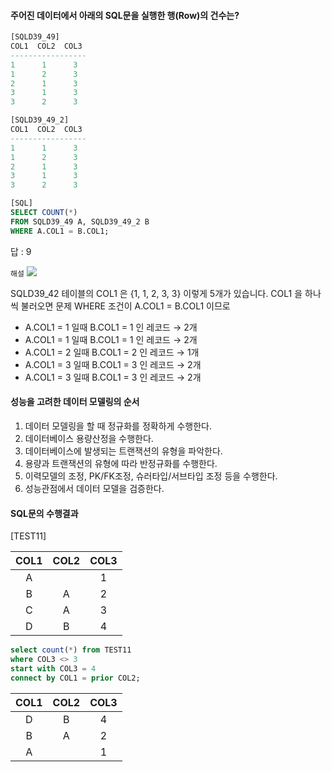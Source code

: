 #### 주어진 데이터에서 아래의 SQL문을 실행한 행(Row)의 건수는?

``` sql
[SQLD39_49]
COL1  COL2  COL3
-----------------
1      1      3
1      2      3     
2      1      3
3      1      3
3      2      3

[SQLD39_49_2]
COL1  COL2  COL3
-----------------
1      1      3
1      2      3     
2      1      3
3      1      3
3      2      3

[SQL]
SELECT COUNT(*)
FROM SQLD39_49 A, SQLD39_49_2 B
WHERE A.COL1 = B.COL1;
```
답 : 9

`해설`
![](https://img1.daumcdn.net/thumb/R1280x0/?scode=mtistory2&fname=https%3A%2F%2Fblog.kakaocdn.net%2Fdn%2FurXoh%2Fbtr0JN6VQ2Q%2FkKnK1gbpiI9LHFWgxjKvTK%2Fimg.png)

SQLD39_42 테이블의 COL1 은 {1, 1, 2, 3, 3} 이렇게 5개가 있습니다.
COL1 을 하나씩 불러오면
문제 WHERE 조건이 A.COL1 = B.COL1 이므로
- A.COL1 = 1 일때 B.COL1 = 1 인 레코드 → 2개
- A.COL1 = 1 일때 B.COL1 = 1 인 레코드 → 2개
- A.COL1 = 2 일때 B.COL1 = 2 인 레코드 → 1개
- A.COL1 = 3 일때 B.COL1 = 3 인 레코드 → 2개
- A.COL1 = 3 일때 B.COL1 = 3 인 레코드 → 2개


#### 성능을 고려한 데이터 모델링의 순서
1. 데이터 모델링을 할 때 정규화를 정확하게 수행한다.
2. 데이터베이스 용량산정을 수행한다.
3. 데이터베이스에 발생되는 트랜잭션의 유형을 파악한다.
4. 용량과 트랜잭션의 유형에 따라 반정규화를 수행한다.
5. 이력모델의 조정, PK/FK조정, 슈러타입/서브타입 조정 등을 수행한다.
6. 성능관점에서 데이터 모델을 검증한다.

#### SQL문의 수행결과
[TEST11]  

|COL1|COL2|COL3|  
|:----:|:----:|:----:|  
| A  |    | 1  |  
| B  | A  | 2  |  
| C  | A  | 3  |  
| D  | B  | 4  |  

``` sql
select count(*) from TEST11
where COL3 <> 3
start with COL3 = 4
connect by COL1 = prior COL2;
```

|COL1|COL2|COL3|
|:----:|:----:|:----:|
| D  | B  | 4  |
| B  | A  | 2  |
| A  |    | 1  |